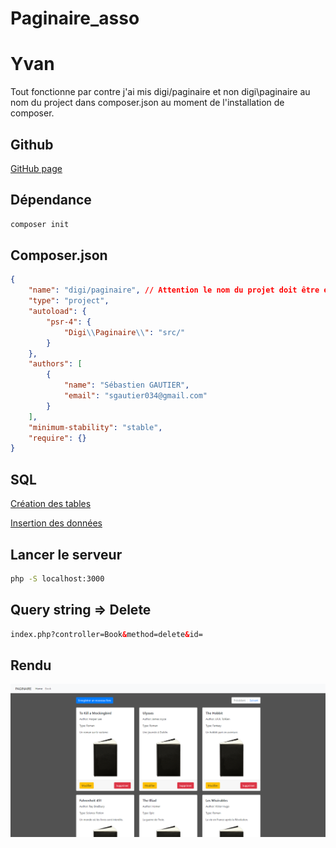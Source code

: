 # Paginaire_asso

# Yvan

Tout fonctionne par contre j'ai mis digi/paginaire et non digi\paginaire au nom du project dans composer.json au moment de l'installation de composer. 

## Github

[GitHub page](https://github.com/GAUTIERSebastien/Paginaire_asso)


## Dépendance

```bash
composer init
```

## Composer.json

```json
{
    "name": "digi/paginaire", // Attention le nom du projet doit être exactement identique 
    "type": "project",
    "autoload": {
        "psr-4": {
            "Digi\\Paginaire\\": "src/"
        }
    },
    "authors": [
        {
            "name": "Sébastien GAUTIER",
            "email": "sgautier034@gmail.com"
        }
    ],
    "minimum-stability": "stable",
    "require": {}
}
```

## SQL

[Création des tables](/asset/sql/Books.sql)

[Insertion des données](/asset/sql/population.sql)


## Lancer le serveur

```bash
php -S localhost:3000
```

## Query string => Delete


```html
index.php?controller=Book&method=delete&id=
```

## Rendu

![Rendu](/asset/img/display_paginaire.png)
